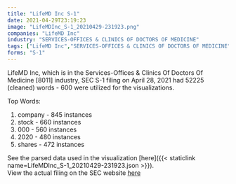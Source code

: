```yaml
---
title: "LifeMD Inc S-1"
date: 2021-04-29T23:19:23
image: "LifeMDInc_S-1_20210429-231923.png"
companies: "LifeMD Inc"
industry: "SERVICES-OFFICES & CLINICS OF DOCTORS OF MEDICINE"
tags: ["LifeMD Inc","SERVICES-OFFICES & CLINICS OF DOCTORS OF MEDICINE","04-28-2021","S-1"]
forms: "S-1"
---
```

LifeMD Inc, which is in the Services-Offices & Clinics Of Doctors Of Medicine [8011] industry, SEC S-1 filing on April 28, 2021 had 52225 (cleaned) words - 600 were utilized for the visualizations.

Top Words:
1. company - 845 instances
2. stock - 660 instances
3. 000 - 560 instances
4. 2020 - 480 instances
5. shares - 472 instances


See the parsed data used in the visualization [here]({{< staticlink name=LifeMDInc_S-1_20210429-231923.json >}}).  
View the actual filing on the SEC website [here](https://www.sec.gov/Archives/edgar/data/948320/0001493152-21-009969.txt)